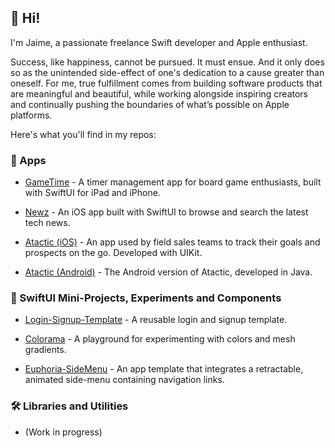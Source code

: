 
<!--
![GitHub Banner-2](https://user-images.githubusercontent.com/26114098/201718153-68fb8880-ea43-43ea-a6d1-41ddc28190af.png)
-->

## 👋 Hi!

I'm Jaime, a passionate freelance Swift developer and Apple enthusiast. 

Success, like happiness, cannot be pursued. It must ensue. And it only does so as the unintended side-effect of one's dedication to a cause greater than oneself. For me, true fulfillment comes from building software products that are meaningful and beautiful, while working alongside inspiring creators and continually pushing the boundaries of what’s possible on Apple platforms.

Here's what you'll find in my repos:


### 📱 Apps

- [GameTime](https://github.com/jlucea/gametime) - A timer management app for board game enthusiasts, built with SwiftUI for iPad and iPhone.
  
- [Newz](https://github.com/jlucea/newz) - An iOS app built with SwiftUI to browse and search the latest tech news.
  
- [Atactic (iOS)](https://github.com/jlucea/atactic-ios) - An app used by field sales teams to track their goals and prospects on the go. Developed with UIKit.
  
- [Atactic (Android)](https://github.com/jlucea/atactic-android) - The Android version of Atactic, developed in Java.


### 🧪 SwiftUI Mini-Projects, Experiments and Components

- [Login-Signup-Template](https://github.com/jlucea/login-signup-template) - A reusable login and signup template.
  
- [Colorama](https://github.com/jlucea/colorama) - A playground for experimenting with colors and mesh gradients.

- [Euphoria-SideMenu](https://github.com/jlucea/euphoria-sidemenu) - An app template that integrates a retractable, animated side-menu containing navigation links.


### 🛠️ Libraries and Utilities 

- (Work in progress)



